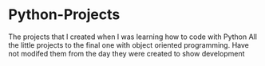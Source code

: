 # Python-Projects
The projects that I created when I was learning how to code with Python
All the little projects to the final one with object oriented programming. Have not modifed them from the day they were created to show development
